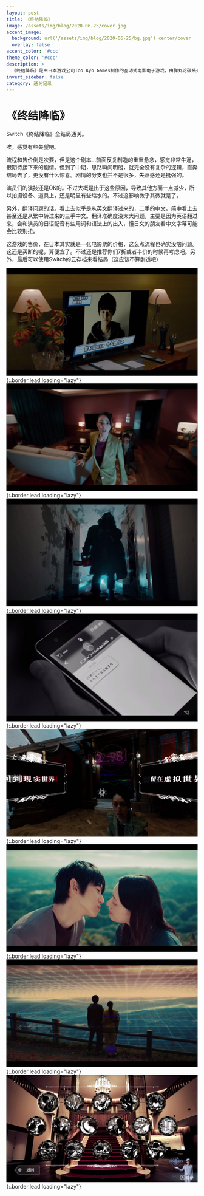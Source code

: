 ```yaml
---
layout: post
title: 《终结降临》
image: /assets/img/blog/2020-06-25/cover.jpg
accent_image: 
  background: url('/assets/img/blog/2020-06-25/bg.jpg') center/cover
  overlay: false
accent_color: '#ccc'
theme_color: '#ccc'
description: >
  《终结降临》是由日本游戏公司Too Kyo Games制作的互动式电影电子游戏，由弹丸论破系列作家小高和刚担任总监和撰写剧本。本作由本乡奏多主演，演员阵容包括栗山千明、森崎温、梶裕贵、山本千寻、佐藤二朗等。
invert_sidebar: false
category: 通关记录
---
```


# 《终结降临》

Switch《终结降临》全结局通关。

唉，感觉有些失望吧。

流程和售价倒是次要，但是这个剧本…前面反复制造的重重悬念，感觉非常牛逼，很期待接下来的剧情。但到了中期，思路瞬间明朗，就完全没有复杂的逻辑，直奔结局去了，更没有什么惊喜。剧情的分支也并不是很多，失落感还是挺强的。

演员们的演技还是OK的。不过大概是出于这些原因，导致其他方面一点减少，所以拍摄设备、道具上，还是明显有些缩水的。不过这影响微乎其微就是了。

另外，翻译问题的话。看上去似乎是从英文翻译过来的，二手的中文。简中看上去甚至还是从繁中转过来的三手中文。翻译准确度没太大问题，主要是因为英语翻过来，会和演员的日语配音有些用词和语法上的出入，懂日文的朋友看中文字幕可能会比较别扭。

这游戏的售价，在日本其实就是一张电影票的价格，这么点流程也确实没啥问题。这还是买断的呢，算便宜了。不过还是推荐你们7折或者半价的时候再考虑吧。另外，最后可以使用Switch的云存档来看结局（这应该不算剧透吧）

![](/assets/img/blog/2020-06-25/1.jpg){:.border.lead loading="lazy"}
![](/assets/img/blog/2020-06-25/2.jpg){:.border.lead loading="lazy"}
![](/assets/img/blog/2020-06-25/3.jpg){:.border.lead loading="lazy"}
![](/assets/img/blog/2020-06-25/4.jpg){:.border.lead loading="lazy"}
![](/assets/img/blog/2020-06-25/5.jpg){:.border.lead loading="lazy"}
![](/assets/img/blog/2020-06-25/6.jpg){:.border.lead loading="lazy"}
![](/assets/img/blog/2020-06-25/7.jpg){:.border.lead loading="lazy"}
![](/assets/img/blog/2020-06-25/8.jpg){:.border.lead loading="lazy"}